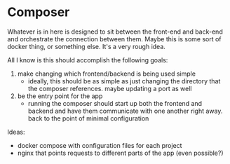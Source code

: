 # Composer

Whatever is in here is designed to sit between the front-end and back-end and orchestrate the connection between them.  Maybe this is some sort of docker thing, or something else.  It's a very rough idea.

All I know is this should accomplish the following goals:
1. make changing which frontend/backend is being used simple
    - ideally, this should be as simple as just changing the directory that the composer references.  maybe updating a port as well
2. be the entry point for the app
    - running the composer should start up both the frontend and backend and have them communicate with one another right away.  back to the point of minimal configuration

Ideas:
- docker compose with configuration files for each project
- nginx that points requests to different parts of the app (even possible?)